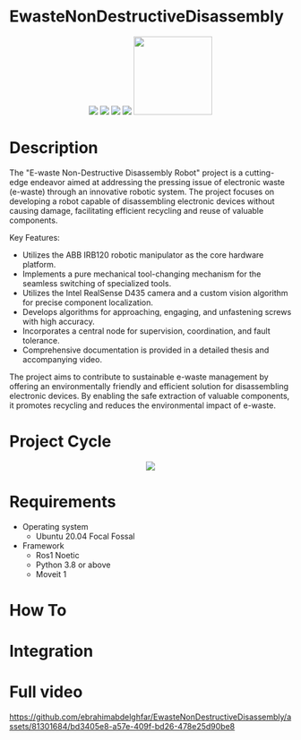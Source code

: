 # EwasteNonDestructiveDisassembly
<p align="center">
<img src="https://img.shields.io/badge/ros-%230A0FF9.svg?style=for-the-badge&logo=ros&logoColor=white" />
<img src="https://img.shields.io/badge/PyTorch-%23EE4C2C.svg?style=for-the-badge&logo=PyTorch&logoColor=white" />
<img src="https://img.shields.io/badge/Ubuntu-E95420?style=for-the-badge&logo=ubuntu&logoColor=white" /> 
<img src="https://img.shields.io/badge/-Arduino-00979D?style=for-the-badge&logo=Arduino&logoColor=white" /> 
<img src="https://github.com/ebrahimabdelghfar/EwasteNonDestructiveDisassembly/assets/81301684/fbd98431-8832-479f-a85d-9c57664589c8" width="140"/> 

</p>

# Description

The "E-waste Non-Destructive Disassembly Robot" project is a cutting-edge endeavor aimed at addressing the pressing issue of electronic waste (e-waste) through an innovative robotic system. The project focuses on developing a robot capable of disassembling electronic devices without causing damage, facilitating efficient recycling and reuse of valuable components.

Key Features:

- Utilizes the ABB IRB120 robotic manipulator as the core hardware platform.
- Implements a pure mechanical tool-changing mechanism for the seamless switching of specialized tools.
- Utilizes the Intel RealSense D435 camera and a custom vision algorithm for precise component localization.
- Develops algorithms for approaching, engaging, and unfastening screws with high accuracy.
- Incorporates a central node for supervision, coordination, and fault tolerance.
- Comprehensive documentation is provided in a detailed thesis and accompanying video.

The project aims to contribute to sustainable e-waste management by offering an environmentally friendly and efficient solution for disassembling electronic devices. By enabling the safe extraction of valuable components, it promotes recycling and reduces the environmental impact of e-waste.

# Project Cycle
<p align="center">
 <img src="https://github.com/ebrahimabdelghfar/EwasteNonDestructiveDisassembly/assets/81301684/fdc5c255-99f7-43f3-8536-2a72fc1e7f8f" />  
</p>

# Requirements
- Operating system
   -  Ubuntu 20.04 Focal Fossal
-  Framework
   - Ros1 Noetic
   - Python 3.8 or above
   - Moveit 1
# How To
# Integration
# Full video

https://github.com/ebrahimabdelghfar/EwasteNonDestructiveDisassembly/assets/81301684/bd3405e8-a57e-409f-bd26-478e25d90be8

